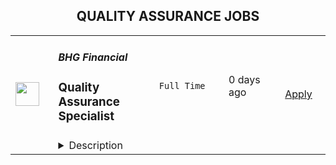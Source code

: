 <div align="center"><h2>QUALITY ASSURANCE JOBS</h2></div><table><tr>
                <td width="100" height="100" rowspan="2">
                    <img src="https://freshremote.work/media/company/logo/22/05/BHGfinancial.jpg" width="38px" height="auto">
                </td>
                <td width="300">
                    <h5>BHG Financial</h5>
                    <h3>Quality Assurance Specialist</h3>
                </td>
                <td width="300">
                    <code>Full Time</code>
                </td>
                <td width="200">
                <text>0 days ago</text>
                </td>
                <td width="100" rowspan="2">
                <a href="https://freshremote.work/J111906/" align="right" target="_blank">Apply</a>
                </td>
            </tr>
            <tr>
                <td colspan="3">
                <details><summary>Description</summary>
                Are you ready to join a growing team that puts a premium on productivity and has an award-winning culture, centered around transforming talented employees into effective business leaders? Then BHG Financial is the place for you. We offer innovative f …
Are you ready to join a growing team that puts a premium on productivity and has an award-winning culture, centered around transforming talented employees into effective business leaders? Then BHG Financial is the place for you. We offer innovative financial solutions to licensed and highly-skilled professionals, representing the best of both traditional lending and fintech, and are looking for passionate, impact players to help take our company to the next level.  At BHG, you’ll become immersed in the finance industry—with a variety of loan solutions, credit cards, patient financing, bank programs, and collections services, which have helped BHG become one of the leading providers of finance solutions.  With over 20 years in business, we have the stability of an established company with the speed and agility of a startup, where ingenuity and risk-taking are encouraged, and every employee has the opportunity to learn, grow and thrive. <br/>Who You Are:You are a self‐driven, autonomous and ambitious individual with the ability and willingness to learn Bankers Healthcare Group’s financial product/services. You will experience working in a high‐energy environment while contributing to a successfully growing company.
<h3>What You'll Do:</h3>
<ul>
<li>Listen to and monitor calls for customer satisfaction, compliance, and conformity with BHG processes.</li><li>Performs live call monitoring and provides performance data to management teams.</li><li>Ensure calls comply with internal quality standards and overall consistency in the delivery of “best-practices.”</li><li>Support the overall Quality Assurance work flow by conducting customer call evaluations and providing feedback to Leadership Teams.</li><li>Collect, Coordinates, Evaluate, and provide call data for coaching, feedback and reporting.</li><li>Strong attention to detail.</li><li>Follow compliance policy and procedure.</li></ul>
<h3>What You'll Need: </h3>
<ul>
<li>Associates Degree in Business or related field.</li><li>1-2 years of professional experience.</li><li>Sales and Customer Service experience is preferred.</li><li>Experience using word processing, email, and spreadsheet functions.</li></ul>Life at BHGAt BHG, we work hard and aren’t afraid to take risks. Since the beginning, our core values of PMA (positive mental attitude), team player and loyalty have been the driving force behind every interaction we have between each other and our customers. We have a healthy respect for the daily grind, yet we value work/life balance. We believe that all employees should have the opportunity to lead and that good ideas can come from anyone. From the top-down, our leaders are actively involved not only in strategic oversight and running the business, but also in the wellbeing and growth of all employees. We consider people our #1 asset, and help employees realize their full potential, set and exceed their goals, and explore new opportunities for personal and professional development.<br/>Why You Should Join BHGWe strive to offer amenities, opportunities, events, and programming that support the interests of our teams, while furthering the culture that makes us Great Place to Work® certified. Some of the benefits you can expect when you join BHG include: ·         100% coverage of monthly health insurance premiums·         Competitive PTO and vacation policies·         Company 401(k) plan with employer contributions after one year·         On-site gym access and memberships, with personal trainers, and certified nutritionists on staff·         Company-sponsored training and certification opportunities·         Monthly award ceremonies where top achievers are celebrated and receive additional bonuses·         Ongoing volunteer opportunities to give back to the community through our BHG Cares program If you’re ready for a career where you can exercise your passions, be surrounded by co-workers who are relentlessly committed to service, and have a team-player mindset, apply today! <br/>** All Remote employees at BHG Financial are required to work within the United States of America. <br/>BHG Financial is committed to equal treatment and opportunity in all aspects of recruitment, selection, and employment without regard to gender, race, religion, national origin, ethnicity, disability, gender identity/expression, sexual orientation, veteran or military status, or any other category protected under the law. BHG Financial is an equal opportunity employer; committed to a community of inclusion, and an environment free from discrimination, harassment, and retaliation.<br/>#LI-Remote
                </details>
                </td>
            </tr></table>
